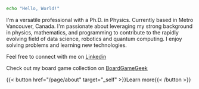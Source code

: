 ```bash
echo "Hello, World!"
```

I'm a versatile professional with a Ph.D. in Physics. Currently based in Metro Vancouver, Canada. I'm passionate about leveraging my strong background in physics, mathematics, and programming to contribute to the rapidly evolving field of data science, robotics and quantum computing. I enjoy solving problems and learning new technologies.

Feel free to connect with me on [Linkedin](https://linkedin.com/in/singh-ramanpreet)

Check out my board game collection on [BoardGameGeek](https://boardgamegeek.com/collection/user/soupy_ramen)

{{< button href="/page/about" target="_self" >}}Learn more{{< /button >}}
